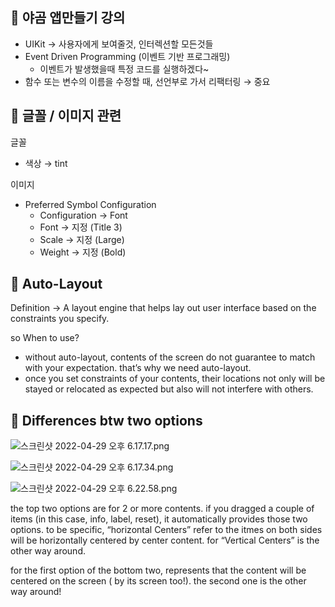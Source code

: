 ## 📖 야곰 앱만들기 강의

- UIKit → 사용자에게 보여줄것, 인터렉션할 모든것들
- Event Driven Programming (이벤트 기반 프로그래밍)
    - 이벤트가 발생했을때 특정 코드를 실행하겠다~
- 함수 또는 변수의 이름을 수정할 때, 선언부로 가서 리팩터링 → 중요

## 📖 글꼴 / 이미지 관련

글꼴 

- 색상 → tint

이미지

- Preferred Symbol Configuration
    - Configuration → Font
    - Font → 지정 (Title 3)
    - Scale → 지정 (Large)
    - Weight → 지정 (Bold)
    

## 📖 Auto-Layout

Definition → A layout engine that helps lay out user interface based on the constraints you specify.

so When to use?

- without auto-layout, contents of the screen do not guarantee to match with your expectation. that’s why we need auto-layout.
- once you set constraints of your contents, their locations not only will be stayed or relocated as expected but also will not interfere with others.

## 📖 Differences btw two options

![스크린샷 2022-04-29 오후 6.17.17.png](https://s3-us-west-2.amazonaws.com/secure.notion-static.com/54a6d7c2-3f61-40cc-b55f-aeeb0d75fe1b/스크린샷_2022-04-29_오후_6.17.17.png)

![스크린샷 2022-04-29 오후 6.17.34.png](https://s3-us-west-2.amazonaws.com/secure.notion-static.com/449aa545-3b00-432b-8e4d-96ca53c71e51/스크린샷_2022-04-29_오후_6.17.34.png)

![스크린샷 2022-04-29 오후 6.22.58.png](https://s3-us-west-2.amazonaws.com/secure.notion-static.com/ba57a9ab-caa7-47d3-bf36-510bc4fea678/스크린샷_2022-04-29_오후_6.22.58.png)

the top two options are for 2 or more contents. if you dragged a couple of items (in this case, info, label, reset), it automatically provides those two options. to be specific, “horizontal Centers” refer to the itmes on both sides will be horizontally centered by center content. for “Vertical Centers” is the other way around.

for the first option of the bottom two, represents that the content will be centered on the screen ( by its screen too!). the second one is the other way around!
